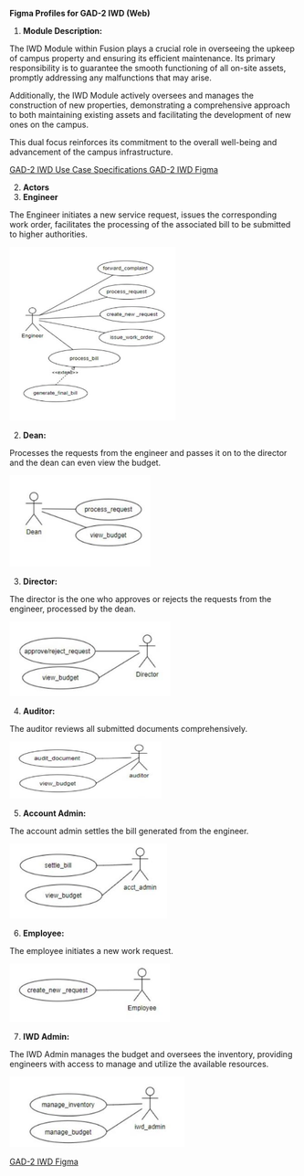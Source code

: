 ﻿**Figma Profiles for GAD-2 IWD (Web)** 

1. **Module Description:**  

The IWD Module within Fusion plays a crucial role in overseeing the upkeep of campus property and ensuring its efficient maintenance. Its primary responsibility is to guarantee the smooth functioning of all on-site assets, promptly addressing any malfunctions that may arise.  

Additionally, the IWD Module actively oversees and manages the construction of new properties, demonstrating a comprehensive approach to both maintaining existing assets and facilitating the development of new ones on the campus. 

This dual focus reinforces its commitment to the overall well-being and advancement of the campus infrastructure.

[GAD-2 IWD Use Case Specifications ](https://docs.google.com/document/d/1RkqFgSMCQy3FLpzJ5aYf903HNKyPsBHDczrxVLfBsiY/edit?usp=sharing)[GAD-2 IWD Figma ](https://www.figma.com/file/TxWEHzOMPx6PfSYEYYTjf4/GAD-2-IWD?type=design&node-id=0%3A1&mode=design&t=lcPPPmDURlZnBGNI-1)

2. **Actors** 
1. **Engineer** 

The Engineer initiates a new service request, issues the corresponding work order, facilitates the processing of the associated bill to be submitted to higher authorities.

![](images/Aspose.Words.52b67ec4-5fd4-4799-b49b-a4b96459bb15.001.png)

2. **Dean:** 

Processes the requests from the engineer and passes it on to the director and the dean can even view the budget.

![](images/Aspose.Words.52b67ec4-5fd4-4799-b49b-a4b96459bb15.002.png)

3. **Director:** 

The director is the one who approves or rejects the requests from the engineer, processed by the dean. 

![](images/Aspose.Words.52b67ec4-5fd4-4799-b49b-a4b96459bb15.003.png)

4. **Auditor:** 

The auditor reviews all submitted documents comprehensively.  

![](images/Aspose.Words.52b67ec4-5fd4-4799-b49b-a4b96459bb15.004.png)

5. **Account Admin:** 

The account admin settles the bill generated from the engineer. 

![](images/Aspose.Words.52b67ec4-5fd4-4799-b49b-a4b96459bb15.005.png)

6. **Employee:** 

The employee initiates a new work request.  

![](images/Aspose.Words.52b67ec4-5fd4-4799-b49b-a4b96459bb15.006.png)

7. **IWD Admin:** 

The IWD Admin manages the budget and oversees the inventory, providing engineers with access to manage and utilize the available resources.  

![](images/Aspose.Words.52b67ec4-5fd4-4799-b49b-a4b96459bb15.007.png)

[GAD-2 IWD Figma ](https://www.figma.com/file/TxWEHzOMPx6PfSYEYYTjf4/GAD-2-IWD?type=design&node-id=0%3A1&mode=design&t=lcPPPmDURlZnBGNI-1)
